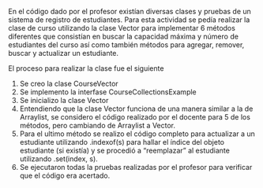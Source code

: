 En el código dado por el profesor existían diversas clases y pruebas de un sistema de registro de estudiantes. Para esta actividad se pedía realizar la clase de curso utilizando la clase Vector para implementar 6 métodos diferentes que consistían en buscar la capacidad máxima y número de estudiantes del curso así como también métodos para agregar, remover, buscar y actualizar un estudiante. 

El proceso para realizar la clase fue el siguiente 
1.	Se creo la clase CourseVector
2.	Se implemento la interfase CourseCollectionsExample
3.	Se inicializo la clase Vector
4.	Entendiendo que la clase Vector funciona de una manera similar a la de Arraylist, se considero el código realizado por el docente para 5 de los métodos, pero cambiando de Arraylist a Vector. 
5.	Para el ultimo método se realizo el código completo para actualizar a un estudiante utilizando .indexof(s) para hallar el índice del objeto estudiante (si existía) y se procedió a “reemplazar” al estudiante utilizando .set(index, s).
6.	Se ejecutaron todas la pruebas realizadas por el profesor para verificar que el código era acertado. 
